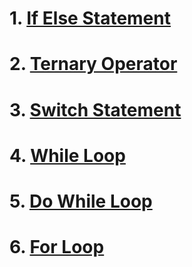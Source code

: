
# 1. [If Else Statement](./ie.md)
# 2. [Ternary Operator](./to.md)
# 3. [Switch Statement](./ss.md)
# 4. [While Loop](./wl.md)
# 5. [Do While Loop](./dwl.md)
# 6. [For Loop](./fl.md)

